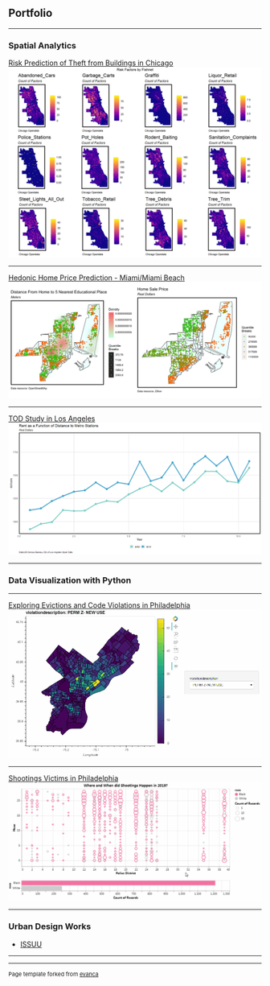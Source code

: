 ## Portfolio

---

### Spatial Analytics

[Risk Prediction of Theft from Buildings in Chicago](/html/CrimeRatePredict.html)
<img src="images/crime.png?raw=true"/>

---
[Hedonic Home Price Prediction - Miami/Miami Beach](/html/HomeValuePredict.html)
<img src="images/homeprice.png?raw=true"/>

---
[TOD Study in Los Angeles](/html/TOD.html)
<img src="images/TOD.png?raw=true"/>

---

### Data Visualization with Python

---
[Exploring Evictions and Code Violations in Philadelphia](/python/assignment-3.html)
<img src="images/codeviolation.gif?raw=true"/>

---
[Shootings Victims in Philadelphia](/python/assignment-2.html)
<img src="images/shoot.gif?raw=true"/>

---

### Urban Design Works

- [ISSUU](https://issuu.com/alumixx/docs/gatech_mud_zhang_chi)


---




---
<p style="font-size:11px">Page template forked from <a href="https://github.com/evanca/quick-portfolio">evanca</a></p>
<!-- Remove above link if you don't want to attibute -->
